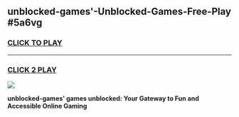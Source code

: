
## unblocked-games'-Unblocked-Games-Free-Play #5a6vg
<h3>
<a href="https://us.freeplayer.one?title=unblocked-games'&ref=9M">CLICK TO PLAY</a></h3>
<hr>

<h3>
<a href="https://us.freeplayer.one?title=unblocked-games'&ref=9M">CLICK 2 PLAY</a>
  
</h3>

<a href="https://us.freeplayer.one?title=unblocked-games'&ref=9M"><img src="https://clearcache.store/games.png"></a>


**unblocked-games' games unblocked: Your Gateway to Fun and Accessible Online Gaming**
